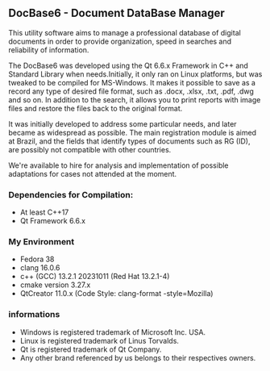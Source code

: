 ## DocBase6 - Document DataBase Manager

This utility software aims to manage a professional database of digital
documents in order to provide organization, speed in searches and reliability of
information.

The DocBase6 was developed using the Qt 6.6.x Framework in C++ and Standard Library when needs.Initially, it only ran on Linux platforms, but was tweaked to be compiled for MS-Windows.
It makes it possible to save as a record any type of desired file format, such
as .docx, .xlsx, .txt, .pdf, .dwg and so on.
In addition to the search, it allows you to print reports with image files and
restore the files back to the original format.

It was initially developed to address some particular needs, and later became as widespread as possible.
The main registration module is aimed at Brazil, and the fields that identify types of documents such as RG (ID), are possibly not compatible with other countries.

We're available to hire for analysis and implementation of possible adaptations for cases not attended at the moment.

### Dependencies for Compilation:
- At least C++17<br>
- Qt Framework 6.6.x

### My Environment
- Fedora 38<br>
- clang 16.0.6<br>
- c++ (GCC) 13.2.1 20231011 (Red Hat 13.2.1-4)<br>
- cmake version 3.27.x<br>
- QtCreator 11.0.x (Code Style: clang-format -style=Mozilla)

### informations
- Windows is registered trademark of Microsoft Inc. USA.
- Linux is registered trademark of Linus Torvalds.
- Qt is registered trademark of Qt Company.
- Any other brand referenced by us belongs to their respectives owners.
